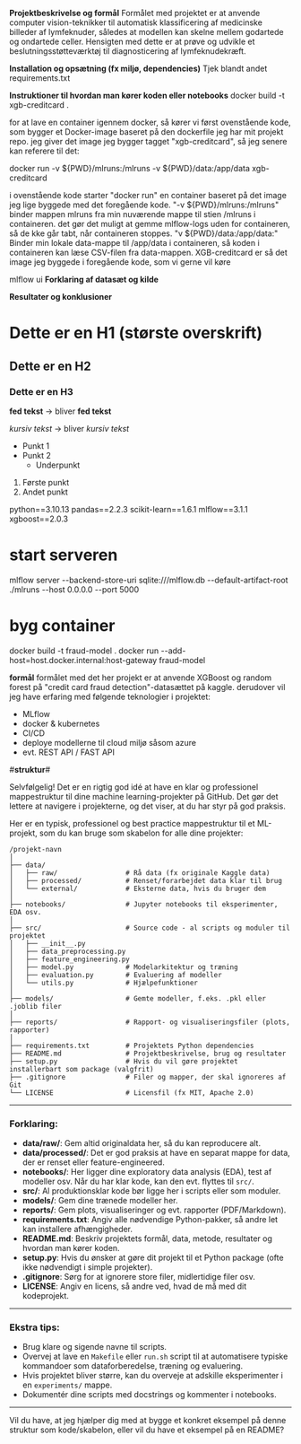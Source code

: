 **Projektbeskrivelse og formål**
Formålet med projektet er at anvende computer vision-teknikker til automatisk klassificering af medicinske billeder af lymfeknuder, således at modellen kan skelne mellem godartede og ondartede celler. Hensigten med dette er at prøve og udvikle et beslutningsstøtteværktøj til diagnosticering af lymfeknudekræft.

**Installation og opsætning (fx miljø, dependencies)**
Tjek blandt andet requirements.txt

**Instruktioner til hvordan man kører koden eller notebooks**
docker build -t xgb-creditcard .

for at lave en container igennem docker, så kører vi først ovenstående kode, som bygger et Docker-image baseret på den dockerfile jeg har mit projekt repo. jeg giver det image jeg bygger tagget "xgb-creditcard", så jeg senere kan referere til det:
 

docker run -v ${PWD}/mlruns:/mlruns -v ${PWD}/data:/app/data xgb-creditcard

i ovenstående kode starter "docker run" en container baseret på det image jeg lige byggede med det foregående kode. "-v ${PWD}/mlruns:/mlruns" binder mappen mlruns fra min nuværende mappe til stien /mlruns i containeren. det gør det muligt at gemme mlflow-logs uden for containeren, så de kke går tabt, når containeren stoppes.
"v ${PWD}/data:/app/data:" Binder min lokale data-mappe til /app/data i containeren, så koden i containeren kan læse CSV-filen fra data-mappen.
XGB-creditcard er så det image jeg byggede i foregående kode, som vi gerne vil køre

mlflow ui
**Forklaring af datasæt og kilde**



**Resultater og konklusioner**


# Dette er en H1 (største overskrift)
## Dette er en H2
### Dette er en H3


**fed tekst**   → bliver **fed tekst**

*kursiv tekst* → bliver *kursiv tekst*


- Punkt 1
- Punkt 2
  - Underpunkt


1. Første punkt
2. Andet punkt

python==3.10.13
pandas==2.2.3
scikit-learn==1.6.1
mlflow==3.1.1
xgboost==2.0.3

# start serveren #
mlflow server --backend-store-uri sqlite:///mlflow.db --default-artifact-root ./mlruns --host 0.0.0.0 --port 5000 

# byg container #
docker build -t fraud-model .
docker run --add-host=host.docker.internal:host-gateway fraud-model



**formål**
formålet med det her projekt er at anvende XGBoost og random forest på "credit card fraud detection"-datasættet på kaggle.
derudover vil jeg have erfaring med følgende teknologier i projektet:
- MLflow
- docker & kubernetes
- CI/CD
- deploye modellerne til cloud miljø såsom azure
- evt. REST API / FAST API


#**struktur**#

Selvfølgelig! Det er en rigtig god idé at have en klar og professionel mappestruktur til dine machine learning-projekter på GitHub. Det gør det lettere at navigere i projekterne, og det viser, at du har styr på god praksis.

Her er en typisk, professionel og best practice mappestruktur til et ML-projekt, som du kan bruge som skabelon for alle dine projekter:

```
/projekt-navn
│
├── data/
│   ├── raw/                 # Rå data (fx originale Kaggle data)
│   ├── processed/           # Renset/forarbejdet data klar til brug
│   └── external/            # Eksterne data, hvis du bruger dem
│
├── notebooks/               # Jupyter notebooks til eksperimenter, EDA osv.
│
├── src/                     # Source code - al scripts og moduler til projektet
│   ├── __init__.py
│   ├── data_preprocessing.py
│   ├── feature_engineering.py
│   ├── model.py             # Modelarkitektur og træning
│   ├── evaluation.py        # Evaluering af modeller
│   └── utils.py             # Hjælpefunktioner
│
├── models/                  # Gemte modeller, f.eks. .pkl eller .joblib filer
│
├── reports/                 # Rapport- og visualiseringsfiler (plots, rapporter)
│
├── requirements.txt         # Projektets Python dependencies
├── README.md                # Projektbeskrivelse, brug og resultater
├── setup.py                 # Hvis du vil gøre projektet installerbart som package (valgfrit)
├── .gitignore               # Filer og mapper, der skal ignoreres af Git
└── LICENSE                  # Licensfil (fx MIT, Apache 2.0)
```

---

### Forklaring:

* **data/raw/**: Gem altid originaldata her, så du kan reproducere alt.
* **data/processed/**: Det er god praksis at have en separat mappe for data, der er renset eller feature-engineered.
* **notebooks/**: Her ligger dine exploratory data analysis (EDA), test af modeller osv. Når du har klar kode, kan den evt. flyttes til `src/`.
* **src/**: Al produktionsklar kode bør ligge her i scripts eller som moduler.
* **models/**: Gem dine trænede modeller her.
* **reports/**: Gem plots, visualiseringer og evt. rapporter (PDF/Markdown).
* **requirements.txt**: Angiv alle nødvendige Python-pakker, så andre let kan installere afhængigheder.
* **README.md**: Beskriv projektets formål, data, metode, resultater og hvordan man kører koden.
* **setup.py**: Hvis du ønsker at gøre dit projekt til et Python package (ofte ikke nødvendigt i simple projekter).
* **.gitignore**: Sørg for at ignorere store filer, midlertidige filer osv.
* **LICENSE**: Angiv en licens, så andre ved, hvad de må med dit kodeprojekt.

---

### Ekstra tips:

* Brug klare og sigende navne til scripts.
* Overvej at lave en `Makefile` eller `run.sh` script til at automatisere typiske kommandoer som dataforberedelse, træning og evaluering.
* Hvis projektet bliver større, kan du overveje at adskille eksperimenter i en `experiments/` mappe.
* Dokumentér dine scripts med docstrings og kommenter i notebooks.

---

Vil du have, at jeg hjælper dig med at bygge et konkret eksempel på denne struktur som kode/skabelon, eller vil du have et eksempel på en README?

